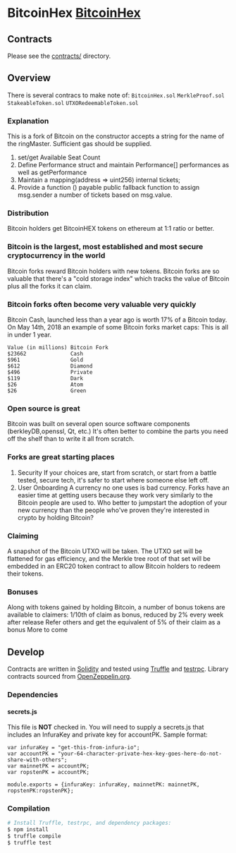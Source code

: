
# BitcoinHex [BitcoinHex](http://bitcoinhex.com)

## Contracts
Please see the [contracts/](contracts) directory.

## Overview
There is several contracs to make note of: `BitcoinHex.sol` `MerkleProof.sol` `StakeableToken.sol` `UTXORedeemableToken.sol`

### Explanation 
This is a fork of Bitcoin on the  constructor accepts a string for the name of the ringMaster. Sufficient gas should be supplied.
1. set/get Available Seat Count
1. Define Performance struct and maintain Performance[] performances as well as getPerformance
1. Maintain a mapping(address => uint256) internal tickets;
1. Provide a function () payable public fallback function to assign msg.sender a number of tickets based on msg.value.


### Distribution
Bitcoin holders get BitcoinHEX tokens on ethereum at 1:1 ratio or better.

### Bitcoin is the largest, most established and most secure cryptocurrency in the world
Bitcoin forks reward Bitcoin holders with new tokens. Bitcoin forks are so valuable that there's a "cold storage index" which tracks the value of Bitcoin plus all the forks it can claim.

### Bitcoin forks often become very valuable very quickly
Bitcoin Cash, launched less than a year ago is worth 17% of a Bitcoin today. On May 14th, 2018 an example of some Bitcoin forks market caps: This is all in under 1 year.
```
Value (in millions)	Bitcoin Fork
$23662				Cash
$961				Gold
$612				Diamond
$496				Private
$119				Dark
$26					Atom
$26					Green
```

### Open source is great
Bitcoin was built on several open source software components (berkleyDB,openssl, Qt, etc.) It's often better to combine the parts you need off the shelf than to write it all from scratch.

### Forks are great starting places
1. Security
	If your choices are, start from scratch, or start from a battle tested, secure tech, it's safer to start where someone else left off.
1. User Onboarding
	A currency no one uses is bad currency. Forks have an easier time at getting users because they work very similarly to the Bitcoin people are used to. Who better to jumpstart the adoption of your new currency than the people who've proven they're interested in crypto by holding Bitcoin?

### Claiming
A snapshot of the Bitcoin UTXO will be taken. The UTXO set will be flattened for gas efficiency, and the Merkle tree root of that set will be embedded in an ERC20 token contract to allow Bitcoin holders to redeem their tokens.

### Bonuses
Along with tokens gained by holding Bitcoin, a number of bonus tokens are available to claimers:
1/10th of claim as bonus, reduced by 2% every week after release
Refer others and get the equivalent of 5% of their claim as a bonus
More to come

## Develop
Contracts are written in [Solidity][solidity] and tested using [Truffle][truffle] and [testrpc][testrpc]. Library contracts sourced from [OpenZeppelin.org][openzeppelin].

### Dependencies
#### secrets.js
This file is **NOT** checked in. You will need to supply a secrets.js that includes an InfuraKey and private key for accountPK. 
Sample format:
```
var infuraKey = "get-this-from-infura-io";
var accountPK = "your-64-character-private-hex-key-goes-here-do-not-share-with-others";
var mainnetPK = accountPK;
var ropstenPK = accountPK;

module.exports = {infuraKey: infuraKey, mainnetPK: mainnetPK, ropstenPK:ropstenPK};

```

### Compilation
```bash
# Install Truffle, testrpc, and dependency packages:
$ npm install
$ truffle compile
$ truffle test
```



[ethereum]: https://www.ethereum.org/
[openzeppelin]: https://openzeppelin.org/
[solidity]: https://solidity.readthedocs.io/
[truffle]: http://truffleframework.com/
[testrpc]: https://github.com/ethereumjs/testrpc
